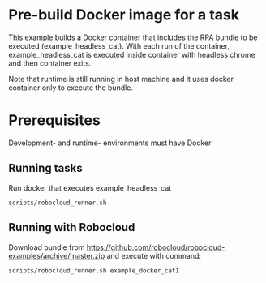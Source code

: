# Pre-build Docker image for a task

This example builds a Docker container that includes the RPA bundle to be executed (example_headless_cat).
With each run of the container, example_headless_cat is executed inside container with headless chrome and then
container exits.

Note that runtime is still running in host machine and it uses docker container only to execute the bundle.

# Prerequisites

Development- and runtime- environments must have Docker

## Running tasks

Run docker that executes example_headless_cat

    scripts/robocloud_runner.sh

## Running with Robocloud

Download bundle from https://github.com/robocloud/robocloud-examples/archive/master.zip and execute with command:

    scripts/robocloud_runner.sh example_docker_cat1
